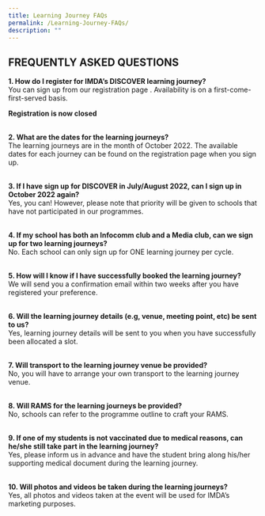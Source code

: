 ```yaml
---
title: Learning Journey FAQs
permalink: /Learning-Journey-FAQs/
description: ""
---
```

## FREQUENTLY ASKED QUESTIONS

**1. How do I register for IMDA’s DISCOVER learning journey?** <br>
You can sign up from our registration page .  Availability is on a first-come-first-served basis.<br>

**Registration is now closed**
<br>
<br>

**2. What are the dates for the learning journeys?** <br>
The learning journeys are in the month of October 2022. The available dates for each journey can be found on the registration page when you sign up.
<br>
<br>

**3\. If I have sign up for DISCOVER in July/August 2022, can I sign up in October 2022 again?**  <br>
Yes, you can! However, please note that priority will be given to schools that have not participated in our programmes.
<br>
<br>

**4. If my school has both an Infocomm club and a Media club, can we sign up for two learning journeys?** <br>
No. Each school can only sign up for ONE learning journey per cycle.
<br>
<br>

**5. How will I know if I have successfully booked the learning journey?** <br>
We will send you a confirmation email within two weeks after you have registered your preference.
<br>
<br>

**6. Will the learning journey details (e.g, venue, meeting point, etc) be sent to us?** <br>
Yes, learning journey details will be sent to you when you have successfully been allocated a slot.
<br>
<br>

**7. Will transport to the learning journey venue be provided?** <br>
No, you will have to arrange your own transport to the learning journey venue.
<br>
<br>

**8. Will RAMS for the learning journeys be provided?** <br>
No, schools can refer to the programme outline to craft your RAMS.
<br>
<br>

**9. If one of my students is not vaccinated due to medical reasons, can he/she still take part in the learning journey?** <br>
Yes, please inform us in advance and have the student bring along his/her supporting medical document during the learning journey.
<br>
<br>

**10. Will photos and videos be taken during the learning journeys?** <br>
Yes, all photos and videos taken at the event will be used for IMDA’s marketing purposes.
<br>
<br>
